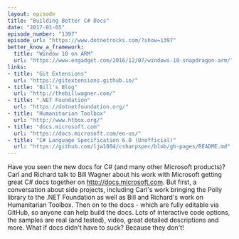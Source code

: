 ```yaml
---
layout: episode
title: "Building Better C# Docs"
date: "2017-01-05"
episode_number: "1397"
episode_url: "https://www.dotnetrocks.com/?show=1397"
better_know_a_framework:
  title: "Window 10 on ARM"
  url: "https://www.engadget.com/2016/12/07/windows-10-snapdragon-arm/"
links:
- title: "Git Extensions"
  url: "https://gitextensions.github.io/"
- title: "Bill's Blog"
  url: "http://thebillwagner.com/"
- title: ".NET Foundation"
  url: "https://dotnetfoundation.org/"
- title: "Humanitarian Toolbox"
  url: "http://www.htbox.org/"
- title: "docs.microsoft.com"
  url: "https://docs.microsoft.com/en-us/"
- title: "C# Language Specification 6.0 (Unofficial)"
  url: "https://github.com/ljw1004/csharpspec/blob/gh-pages/README.md"
---
```


Have you seen the new docs for C# (and many other Microsoft products)? Carl and Richard talk to Bill Wagner about his work with Microsoft getting great C# docs together on http://docs.microsoft.com. But first, a conversation about side projects, including Carl's work bringing the Polly library to the .NET Foundation as well as Bill and Richard's work on Humanitarian Toolbox. Then on to the docs - which are fully editable via GitHub, so anyone can help build the docs. Lots of interactive code options, the samples are real (and tested), video, great detailed descriptions and more. What if docs didn't have to suck? Because they don't!
